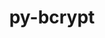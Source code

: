 ---
title: "py-bcrypt"
layout: cache
categories: [package, develop-2024-03-24]
meta: {"versions": ["3.2.0"], "compilers": ["gcc@=11.4.0", "gcc@=9.4.0", "oneapi@=2024.0.0"], "oss": ["ubuntu20.04", "ubuntu22.04"], "platforms": ["linux"], "targets": ["neoverse_v1", "neoverse_v2", "ppc64le", "x86_64_v3"], "stacks": ["e4s", "e4s-neoverse-v2", "e4s-neoverse_v1", "e4s-oneapi", "e4s-power", "root"], "num_specs": 5, "num_specs_by_stack": {"root": 5, "e4s-power": 1, "e4s-neoverse_v1": 1, "e4s-neoverse-v2": 1, "e4s": 1, "e4s-oneapi": 1}}
spec_details: [{"hash": "4hdfkrnhiurkyjvl5ya4xgfbcvtwtp3i", "compiler": "gcc@=9.4.0", "versions": ["3.2.0"], "os": "ubuntu20.04", "platform": "linux", "target": "ppc64le", "variants": ["build_system=python_pip"], "stacks": ["root", "e4s-power"], "size": "-", "tarball": "https://binaries.spack.io/develop-2024-03-24/build_cache/linux-ubuntu20.04-ppc64le/gcc-9.4.0/py-bcrypt-3.2.0/linux-ubuntu20.04-ppc64le-gcc-9.4.0-py-bcrypt-3.2.0-4hdfkrnhiurkyjvl5ya4xgfbcvtwtp3i.spack"}, {"hash": "testahesmybeqq5dq27pyq7qa3e7pms2", "compiler": "gcc@=11.4.0", "versions": ["3.2.0"], "os": "ubuntu22.04", "platform": "linux", "target": "neoverse_v1", "variants": ["build_system=python_pip"], "stacks": ["e4s-neoverse_v1", "root"], "size": "-", "tarball": "https://binaries.spack.io/develop-2024-03-24/build_cache/linux-ubuntu22.04-neoverse_v1/gcc-11.4.0/py-bcrypt-3.2.0/linux-ubuntu22.04-neoverse_v1-gcc-11.4.0-py-bcrypt-3.2.0-testahesmybeqq5dq27pyq7qa3e7pms2.spack"}, {"hash": "7fgy6trvthky4ixywvdu26obwxxxazzw", "compiler": "gcc@=11.4.0", "versions": ["3.2.0"], "os": "ubuntu22.04", "platform": "linux", "target": "neoverse_v2", "variants": ["build_system=python_pip"], "stacks": ["root", "e4s-neoverse-v2"], "size": "-", "tarball": "https://binaries.spack.io/develop-2024-03-24/build_cache/linux-ubuntu22.04-neoverse_v2/gcc-11.4.0/py-bcrypt-3.2.0/linux-ubuntu22.04-neoverse_v2-gcc-11.4.0-py-bcrypt-3.2.0-7fgy6trvthky4ixywvdu26obwxxxazzw.spack"}, {"hash": "g3aex4meqxnyhqbyvz6nritdwt4wz4pg", "compiler": "gcc@=11.4.0", "versions": ["3.2.0"], "os": "ubuntu22.04", "platform": "linux", "target": "x86_64_v3", "variants": ["build_system=python_pip"], "stacks": ["e4s", "root"], "size": "-", "tarball": "https://binaries.spack.io/develop-2024-03-24/build_cache/linux-ubuntu22.04-x86_64_v3/gcc-11.4.0/py-bcrypt-3.2.0/linux-ubuntu22.04-x86_64_v3-gcc-11.4.0-py-bcrypt-3.2.0-g3aex4meqxnyhqbyvz6nritdwt4wz4pg.spack"}, {"hash": "evpkq5cdmtbeidzgsgb2sibf4efrtnck", "compiler": "oneapi@=2024.0.0", "versions": ["3.2.0"], "os": "ubuntu22.04", "platform": "linux", "target": "x86_64_v3", "variants": ["build_system=python_pip"], "stacks": ["root", "e4s-oneapi"], "size": "-", "tarball": "https://binaries.spack.io/develop-2024-03-24/build_cache/linux-ubuntu22.04-x86_64_v3/oneapi-2024.0.0/py-bcrypt-3.2.0/linux-ubuntu22.04-x86_64_v3-oneapi-2024.0.0-py-bcrypt-3.2.0-evpkq5cdmtbeidzgsgb2sibf4efrtnck.spack"}]
---